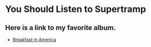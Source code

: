 # You Should Listen to Supertramp
## Here is a link to my favorite album.
- [Breakfast in America](https://www.youtube.com/watch?v=EHAe7Wq9R_Y)
